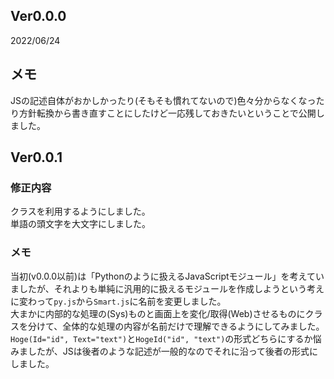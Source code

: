 ## Ver0.0.0
2022/06/24  

## メモ
JSの記述自体がおかしかったり(そもそも慣れてないので)色々分からなくなったり方針転換から書き直すことにしたけど一応残しておきたいということで公開しました。  

## Ver0.0.1

### 修正内容
クラスを利用するようにしました。    
単語の頭文字を大文字にしました。  

### メモ
当初(v0.0.0以前)は「Pythonのように扱えるJavaScriptモジュール」を考えていましたが、それよりも単純に汎用的に扱えるモジュールを作成しようという考えに変わって`py.js`から`Smart.js`に名前を変更しました。  
大まかに内部的な処理の(Sys)ものと画面上を変化/取得(Web)させるものにクラスを分けて、全体的な処理の内容が名前だけで理解できるようにしてみました。  
`Hoge(Id="id", Text="text")`と`HogeId("id", "text")`の形式どちらにするか悩みましたが、JSは後者のような記述が一般的なのでそれに沿って後者の形式にしました。  